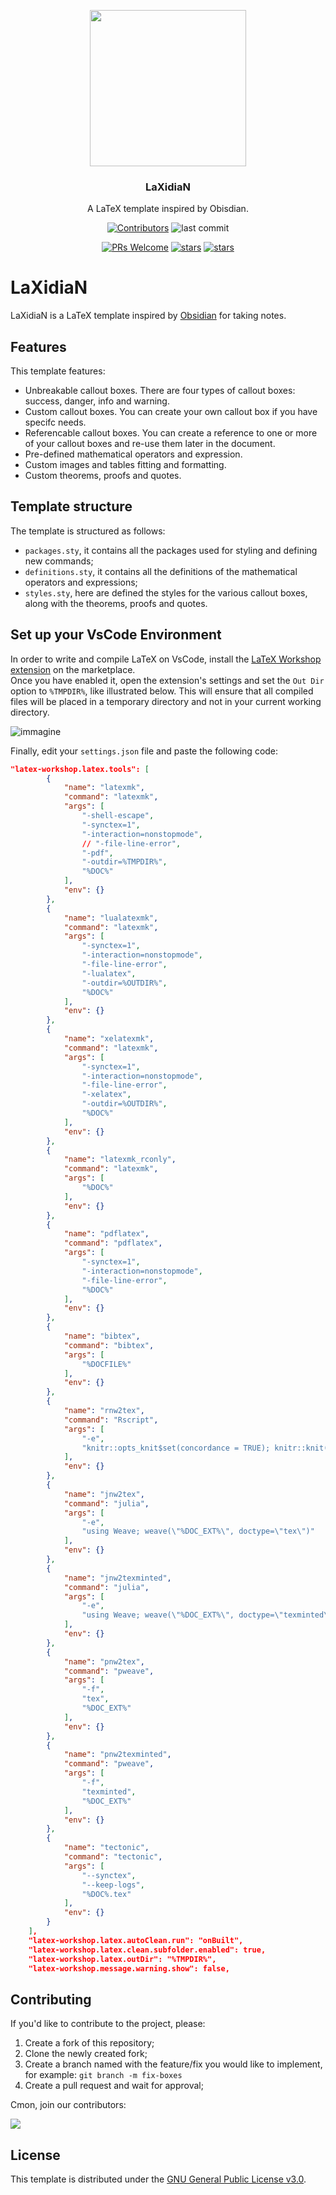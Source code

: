 <p align="center">
  <img width="250" src="https://github.com/angelonazzaro/LaXidiaN/assets/58223071/c343757d-d762-433c-801d-fe2b379647d5" />
</p>
<h3 align="center">
 LaXidiaN
</h3>
<p align="center">
 A LaTeX template inspired by Obisdian. 
<br>
<p align="center">
<a href="#"><img src="https://img.shields.io/github/contributors/robertodr01/LaXidiaN?style=for-the-badge" alt="Contributors"/></a>
<img src="https://img.shields.io/github/last-commit/robertodr01/LaXidiaN?style=for-the-badge" alt="last commit">
</p>
<p align="center">
<a href="#"><img src="https://img.shields.io/badge/PRs-welcome-brightgreen?style=for-the-badge" alt="PRs Welcome"/></a>
<a href="#"><img src="https://img.shields.io/github/stars/robertodr01/LaXidiaN?style=for-the-badge&color=yellow" alt="stars" /></a>
<a href="#"><img src="https://img.shields.io/github/forks/robertodr01/LaXidiaN?style=for-the-badge" alt="stars" /></a>
</p>

# LaXidiaN
LaXidiaN is a LaTeX template inspired by [Obsidian](https://obsidian.md/) for taking notes. 

## Features 
This template features: 
- Unbreakable callout boxes. There are four types of callout boxes: success, danger, info and warning.
- Custom callout boxes. You can create your own callout box if you have specifc needs.
- Referencable callout boxes. You can create a reference to one or more of your callout boxes and re-use them later in the document. 
- Pre-defined mathematical operators and expression.
- Custom images and tables fitting and formatting. 
- Custom theorems, proofs and quotes.

## Template structure
The template is structured as follows: 
- `packages.sty`, it contains all the packages used for styling and defining new commands;
- `definitions.sty`, it contains all the definitions of the mathematical operators and expressions; 
- `styles.sty`, here are defined the styles for the various callout boxes, along with the theorems, proofs and quotes.
 
## Set up your VsCode Environment

In order to write and compile LaTeX on VsCode, install the [LaTeX Workshop extension](https://marketplace.visualstudio.com/items?itemName=James-Yu.latex-workshop) on the marketplace. <br>
Once you have enabled it, open the extension's settings and set the `Out Dir` option to `%TMPDIR%`, like illustrated below. This will ensure that all compiled files will be placed in a temporary directory and not in your current working directory.

![immagine](https://github.com/angelonazzaro/LaXidiaN/assets/58223071/5032ead6-8115-4dcb-b5de-c58bde4cbf35)

Finally, edit your `settings.json` file and paste the following code: 
```json 
"latex-workshop.latex.tools": [
        {
            "name": "latexmk",
            "command": "latexmk",
            "args": [
                "-shell-escape",
                "-synctex=1",
                "-interaction=nonstopmode",
                // "-file-line-error",
                "-pdf",
                "-outdir=%TMPDIR%",
                "%DOC%"
            ],
            "env": {}
        },
        {
            "name": "lualatexmk",
            "command": "latexmk",
            "args": [
                "-synctex=1",
                "-interaction=nonstopmode",
                "-file-line-error",
                "-lualatex",
                "-outdir=%OUTDIR%",
                "%DOC%"
            ],
            "env": {}
        },
        {
            "name": "xelatexmk",
            "command": "latexmk",
            "args": [
                "-synctex=1",
                "-interaction=nonstopmode",
                "-file-line-error",
                "-xelatex",
                "-outdir=%OUTDIR%",
                "%DOC%"
            ],
            "env": {}
        },
        {
            "name": "latexmk_rconly",
            "command": "latexmk",
            "args": [
                "%DOC%"
            ],
            "env": {}
        },
        {
            "name": "pdflatex",
            "command": "pdflatex",
            "args": [
                "-synctex=1",
                "-interaction=nonstopmode",
                "-file-line-error",
                "%DOC%"
            ],
            "env": {}
        },
        {
            "name": "bibtex",
            "command": "bibtex",
            "args": [
                "%DOCFILE%"
            ],
            "env": {}
        },
        {
            "name": "rnw2tex",
            "command": "Rscript",
            "args": [
                "-e",
                "knitr::opts_knit$set(concordance = TRUE); knitr::knit('%DOCFILE_EXT%')"
            ],
            "env": {}
        },
        {
            "name": "jnw2tex",
            "command": "julia",
            "args": [
                "-e",
                "using Weave; weave(\"%DOC_EXT%\", doctype=\"tex\")"
            ],
            "env": {}
        },
        {
            "name": "jnw2texminted",
            "command": "julia",
            "args": [
                "-e",
                "using Weave; weave(\"%DOC_EXT%\", doctype=\"texminted\")"
            ],
            "env": {}
        },
        {
            "name": "pnw2tex",
            "command": "pweave",
            "args": [
                "-f",
                "tex",
                "%DOC_EXT%"
            ],
            "env": {}
        },
        {
            "name": "pnw2texminted",
            "command": "pweave",
            "args": [
                "-f",
                "texminted",
                "%DOC_EXT%"
            ],
            "env": {}
        },
        {
            "name": "tectonic",
            "command": "tectonic",
            "args": [
                "--synctex",
                "--keep-logs",
                "%DOC%.tex"
            ],
            "env": {}
        }
    ],
    "latex-workshop.latex.autoClean.run": "onBuilt",
    "latex-workshop.latex.clean.subfolder.enabled": true,
    "latex-workshop.latex.outDir": "%TMPDIR%",
    "latex-workshop.message.warning.show": false,
```

## Contributing
If you'd like to contribute to the project, please: 
1. Create a fork of this repository; 
2. Clone the newly created fork; 
3. Create a branch named with the feature/fix you would like to implement, for example: `git branch -m fix-boxes`
4. Create a pull request and wait for approval;

Cmon, join our contributors: 

<a href="https://github.com/robertodr01/LaXidiaN/graphs/contributors">
  <img src="https://contrib.rocks/image?repo=robertodr01/LaXidiaN" />
</a>

## License 
This template is distributed under the [GNU General Public License v3.0](LICENSE.md).  
